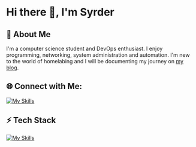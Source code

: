 # Hi there 👋, I'm Syrder
## 🚀 About Me
I'm a computer science student and DevOps enthusiast. I enjoy programming, networking, system administration and automation. I'm new to the world of homelabing and I will be documenting my journey on [my blog](https://syrder.com/).
## 🌐 Connect with Me:
[![My Skills](https://skillicons.dev/icons?i=linkedin)](https://www.linkedin.com/in/syrder-baptichon/)
## ⚡️ Tech Stack
[![My Skills](https://skillicons.dev/icons?i=java,maven,c,bash,py,mysql,postgres,php,html,css,linux,ubuntu)](https://skillicons.dev)
<!--
**SyrderBaptichon/SyrderBaptichon** is a ✨ _special_ ✨ repository because its `README.md` (this file) appears on your GitHub profile.

Here are some ideas to get you started:

- 🔭 I’m currently working on ...
- 🌱 I’m currently learning ...
- 👯 I’m looking to collaborate on ...
- 🤔 I’m looking for help with ...
- 💬 Ask me about ...
- 📫 How to reach me: ...
- 😄 Pronouns: ...
- ⚡ Fun fact: ...
-->
